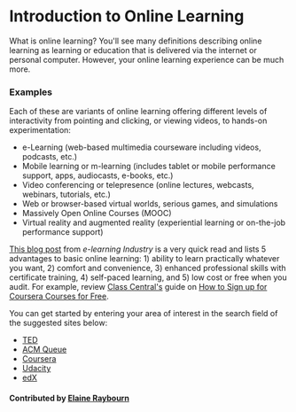 # Introduction to Online Learning

What is online learning? You'll see many definitions describing online learning as learning or education that is delivered via the internet or personal computer. However, your online learning experience can be much more. 

### Examples
Each of these are variants of online learning offering different levels of interactivity from pointing and clicking, or viewing videos, to hands-on experimentation:

* e-Learning (web-based multimedia courseware including videos, podcasts, etc.)
* Mobile learning or m-learning (includes tablet or mobile performance support, apps, audiocasts, e-books, etc.)
* Video conferencing or telepresence (online lectures, webcasts, webinars, tutorials, etc.)
* Web or browser-based virtual worlds, serious games, and simulations
* Massively Open Online Courses (MOOC)
* Virtual reality and augmented reality (experiential learning or on-the-job performance support)

[This blog post](https://elearningindustry.com/5-advantages-of-online-learning-education-without-leaving-home "5 Advantages to online learning") from *e-learning Industry* is a very quick read and lists 5 advantages to basic online learning: 1) ability to learn practically whatever you want, 2) comfort and convenience, 3) enhanced professional skills with certificate training, 4) self-paced learning, and 5) low cost or free when you audit. For example, review [Class Central's](https://www.class-central.com) guide on [How to Sign up for Coursera Courses for Free](https://www.class-central.com/report/coursera-signup-for-free/?utm_medium=email&utm_source=other&utm_campaign=opencourse.GdeNrll1EeSROyIACtiVvg.announcements%7Eopencourse.GdeNrll1EeSROyIACtiVvg._A0MF0zjEeenAQpMKPxN_g).

You can get started by entering your area of interest in the search field of the suggested sites below:

* [TED](https://www.ted.com)
* [ACM Queue](http://queue.acm.org/index.cfm)
* [Coursera](https://www.coursera.org)
* [Udacity](https://www.udacity.com)
* [edX](https://www.edx.org)

#### Contributed by [Elaine Raybourn](https://github.com/elaineraybourn)

<!---
Publish: yes
Categories: skills
Topics: online learning
Tags: curated links, short article
Level: 2
Prerequisites: defaults
Aggregate: none
--->
